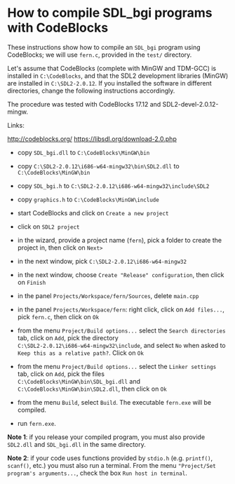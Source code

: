 How to compile SDL_bgi programs with CodeBlocks
===============================================

These instructions show how to compile an `SDL_bgi` program using
CodeBlocks; we will use `fern.c`, provided in the `test/` directory.

Let's assume that CodeBlocks (complete with MinGW and TDM-GCC) is
installed in `C:\CodeBlocks`, and that the SDL2 development libraries
(MinGW) are installed in `C:\SDL2-2.0.12`. If you installed the
software in different directories, change the following instructions
accordingly.

The procedure was tested with CodeBlocks 17.12 and
SDL2-devel-2.0.12-mingw.

Links:

<http://codeblocks.org/>
<https://libsdl.org/download-2.0.php>


- copy `SDL_bgi.dll` to `C:\CodeBlocks\MinGW\bin`

- copy `C:\SDL2-2.0.12\i686-w64-mingw32\bin\SDL2.dll` to\
  `C:\CodeBlocks\MinGW\bin`

- copy `SDL_bgi.h` to `C:\SDL2-2.0.12\i686-w64-mingw32\include\SDL2`

- copy `graphics.h` to `C:\CodeBlocks\MinGW\include`

- start CodeBlocks and click on `Create a new project`

- click on `SDL2 project`

- in the wizard, provide a project name (`fern`), pick a folder to
  create the project in, then click on `Next>`

- in the next window, pick `C:\SDL2-2.0.12\i686-w64-mingw32`

- in the next window, choose `Create "Release" configuration`,
  then click on `Finish`

- in the panel `Projects/Workspace/fern/Sources`, delete `main.cpp`

- in the panel `Projects/Workspace/fern`: right click, click on
  `Add files...`, pick `fern.c`, then click on `Ok`

- from the menu `Project/Build options...` select the `Search
  directories` tab, click on `Add`, pick the directory\
  `C:\SDL2-2.0.12\i686-w64-mingw32\include`, and select `No` when asked
  to `Keep this as a relative path?`. Click on `Ok`

- from the menu `Project/Build options...` select the `Linker
  settings` tab, click on `Add`, pick the files\
  `C:\CodeBlocks\MinGW\bin\SDL_bgi.dll` and\
  `C:\CodeBlocks\MinGW\bin\SDL2.dll`, then click on `Ok`

- from the menu `Build`, select `Build`. The executable `fern.exe`
  will be compiled.

- run `fern.exe`.

**Note 1**: if you release your compiled program, you must
also provide `SDL2.dll` and `SDL_bgi.dll` in the same directory.

**Note 2**: if your code uses functions provided by `stdio.h` (e.g.
`printf()`, `scanf()`, etc.) you must also run a terminal. From the
menu `"Project/Set program's arguments...`, check the box `Run host in
terminal`.
